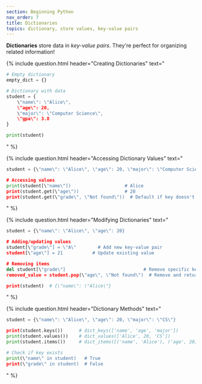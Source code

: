 ```yaml
---
section: Beginning Python
nav_order: 7
title: Dictionaries
topics: dictionary, store values, key-value pairs
---
```


**Dictionaries** store data in *key-value pairs*. They're perfect for organizing related information!

{% include question.html header="Creating Dictionaries" text="
```python
# Empty dictionary
empty_dict = {}

# Dictionary with data
student = {
    \"name\": \"Alice\",
    \"age\": 20,
    \"major\": \"Computer Science\",
    \"gpa\": 3.8
}

print(student)
```
" %}

{% include question.html header="Accessing Dictionary Values" text="
```python
student = {\"name\": \"Alice\", \"age\": 20, \"major\": \"Computer Science\"}

# Accessing values
print(student[\"name\"])                    # Alice
print(student.get(\"age\"))                 # 20
print(student.get(\"grade\", \"Not found\"))  # Default if key doesn't exist
```
" %}

{% include question.html header="Modifying Dictionaries" text="
```python
student = {\"name\": \"Alice\", \"age\": 20}

# Adding/updating values
student[\"grade\"] = \"A\"        # Add new key-value pair
student[\"age\"] = 21           # Update existing value

# Removing items
del student[\"grade\"]                             # Remove specific key
removed_value = student.pop(\"age\", \"Not found\")  # Remove and return value

print(student)  # {\"name\": \"Alice\"}
```
" %}

{% include question.html header="Dictionary Methods" text="
```python
student = {\"name\": \"Alice\", \"age\": 20, \"major\": \"CS\"}

print(student.keys())      # dict_keys(['name', 'age', 'major'])
print(student.values())    # dict_values(['Alice', 20, 'CS'])
print(student.items())     # dict_items([('name', 'Alice'), ('age', 20), ('major', 'CS')])

# Check if key exists
print(\"name\" in student)   # True
print(\"grade\" in student)  # False
```
" %}
